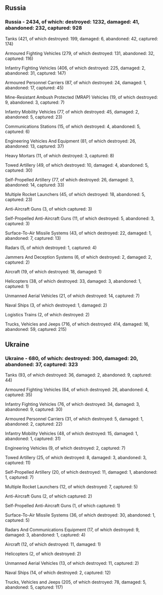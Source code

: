 
 
 ## Russia
 
 ### Russia - 2434, of which: destroyed: 1232, damaged: 41, abandoned: 232, captured: 928

 

 

 Tanks (421, of which destroyed: 199, damaged: 6, abandoned: 42, captured: 174)

 Armoured Fighting Vehicles (279, of which destroyed: 131, abandoned: 32, captured: 116)

 Infantry Fighting Vehicles (406, of which destroyed: 225, damaged: 2, abandoned: 31, captured: 147)

 Armoured Personnel Carriers (87, of which destroyed: 24, damaged: 1, abandoned: 17, captured: 45)

 Mine-Resistant Ambush Protected (MRAP) Vehicles (19, of which destroyed: 9, abandoned: 3, captured: 7)

 Infantry Mobility Vehicles (77, of which destroyed: 45, damaged: 2, abandoned: 5, captured: 23)

 Communications Stations (15, of which destroyed: 4, abandoned: 5, captured: 6)

 Engineering Vehicles And Equipment (81, of which destroyed: 26, abandoned: 13, captured: 37)

 Heavy Mortars (11, of which destroyed: 3, captured: 8)

 Towed Artillery (49, of which destroyed: 10, damaged: 4, abandoned: 5, captured: 30)

 Self-Propelled Artillery (77, of which destroyed: 26, damaged: 3, abandoned: 14, captured: 33)

 Multiple Rocket Launchers (45, of which destroyed: 18, abandoned: 5, captured: 23)

 Anti-Aircraft Guns (3, of which captured: 3)

 Self-Propelled Anti-Aircraft Guns (11, of which destroyed: 5, abandoned: 3, captured: 3)

 Surface-To-Air Missile Systems (43, of which destroyed: 22, damaged: 1, abandoned: 7, captured: 13)

 Radars (5, of which destroyed: 1, captured: 4)

 Jammers And Deception Systems (6, of which destroyed: 2, damaged: 2, captured: 2)

 Aircraft (19, of which destroyed: 18, damaged: 1)

 Helicopters (38, of which destroyed: 33, damaged: 3, abandoned: 1, captured: 1)

 Unmanned Aerial Vehicles (21, of which destroyed: 14, captured: 7)

 Naval Ships (3, of which destroyed: 1, damaged: 2)

 Logistics Trains (2, of which destroyed: 2)

 Trucks, Vehicles and Jeeps (716, of which destroyed: 414, damaged: 16, abandoned: 59, captured: 215)

 
 
 ## Ukraine
 
 ### Ukraine - 680, of which: destroyed: 300, damaged: 20, abandoned: 37, captured: 323

 

 

 Tanks (93, of which destroyed: 36, damaged: 2, abandoned: 9, captured: 44)

 Armoured Fighting Vehicles (64, of which destroyed: 26, abandoned: 4, captured: 35)

 Infantry Fighting Vehicles (76, of which destroyed: 34, damaged: 3, abandoned: 9, captured: 30)

 Armoured Personnel Carriers (31, of which destroyed: 5, damaged: 1, abandoned: 2, captured: 22)

 Infantry Mobility Vehicles (48, of which destroyed: 15, damaged: 1, abandoned: 1, captured: 31)

 Engineering Vehicles (9, of which destroyed: 2, captured: 7)

 Towed Artillery (25, of which destroyed: 8, damaged: 3, abandoned: 3, captured: 11)

 Self-Propelled Artillery (20, of which destroyed: 11, damaged: 1, abandoned: 1, captured: 7)

 Multiple Rocket Launchers (12, of which destroyed: 7, captured: 5)

 Anti-Aircraft Guns (2, of which captured: 2)

 Self-Propelled Anti-Aircraft Guns (1, of which captured: 1)

 Surface-To-Air Missile Systems (36, of which destroyed: 30, abandoned: 1, captured: 5)

 

 

 Radars And Communications Equipment (17, of which destroyed: 9, damaged: 3, abandoned: 1, captured: 4)

 Aircraft (12, of which destroyed: 11, damaged: 1)

 Helicopters (2, of which destroyed: 2)

 Unmanned Aerial Vehicles (13, of which destroyed: 11, captured: 2)

 Naval Ships (14, of which destroyed: 2, captured: 12)

 Trucks, Vehicles and Jeeps (205, of which destroyed: 78, damaged: 5, abandoned: 5, captured: 117)

